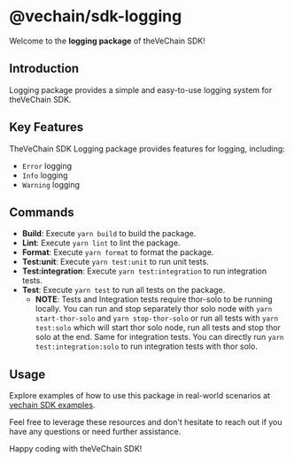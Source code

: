 # @vechain/sdk-logging

Welcome to the **logging package** of theVeChain SDK!

## Introduction
Logging package provides a simple and easy-to-use logging system for theVeChain SDK.

## Key Features

TheVeChain SDK Logging package provides features for logging, including:
* `Error` logging
* `Info` logging
* `Warning` logging

## Commands

- **Build**: Execute `yarn build` to build the package.
- **Lint**: Execute `yarn lint` to lint the package.
- **Format**: Execute `yarn format` to format the package.
- **Test:unit**: Execute `yarn test:unit` to run unit tests.
- **Test:integration**: Execute `yarn test:integration` to run integration tests.
- **Test**: Execute `yarn test` to run all tests on the package.
   - **NOTE**: Tests and Integration tests require thor-solo to be running locally. You can run and stop separately thor solo node with `yarn start-thor-solo` and `yarn stop-thor-solo` or run all tests with `yarn test:solo` which will start thor solo node, run all tests and stop thor solo at the end. Same for integration tests. You can directly run `yarn test:integration:solo` to run integration tests with thor solo.

## Usage

Explore examples of how to use this package in real-world scenarios at [vechain SDK examples](https://github.com/vechain/vechain-sdk/tree/main/docs/examples).

Feel free to leverage these resources and don't hesitate to reach out if you have any questions or need further assistance.

Happy coding with theVeChain SDK!

